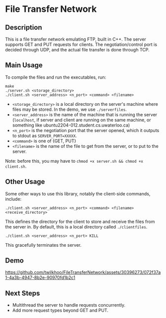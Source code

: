 # File Transfer Network

## Description
This is a file transfer network emulating FTP, built in C++.
The server supports GET and PUT requests for clients.
The negotiation/control port is decided through UDP, and the actual file transfer is done through TCP.

## Main Usage
To compile the files and run the executables, run:
```
make
./server.sh <storage_directory>
./client.sh <server_address> <n_port> <command> <filename>
```

- `<storage_directory>` is a local directory on the server's machine where files may be stored. In the demo, we use `./serverfiles`.
- `<server_address>` is the name of the machine that is running the server (`localhost`, if server and client are running on the same machine, or something like ubuntu2204-012.student.cs.uwaterloo.ca)
- `<n_port>` is the negotiation port that the server opened, which it outputs to stdout as `SERVER_PORT=XXXXX`.
- `<command>` is one of {GET, PUT}
- `<filename>` is the name of the file to get from the server, or to put to the server.

Note: before this, you may have to `chmod +x server.sh && chmod +x client.sh`.

## Other Usage
Some other ways to use this library, notably the client-side commands, include:
```
./client.sh <server_address> <n_port> <command> <filename> <receive_directory>
```
This defines the directory for the client to store and receive the files from the server in. By default, this is a local directory called `./clientfiles`.

```
./client.sh <server_address> <n_port> KILL
```
This gracefully terminates the server.

## Demo
https://github.com/twilkhoo/FileTransferNetwork/assets/30396273/072f37a1-4a3b-4947-8b2e-90970fd1b2c1

## Next Steps
- Multithread the server to handle requests concurrently.
- Add more request types beyond GET and PUT.
